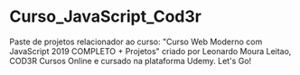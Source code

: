 # Curso_JavaScript_Cod3r
 Paste de projetos relacionador ao curso: "Curso Web Moderno com JavaScript 2019 COMPLETO + Projetos" criado por Leonardo Moura Leitao, COD3R Cursos Online e cursado na plataforma Udemy. Let's Go!
